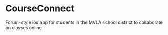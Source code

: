 # CourseConnect
Forum-style ios app for students in the MVLA school district to collaborate on classes online
